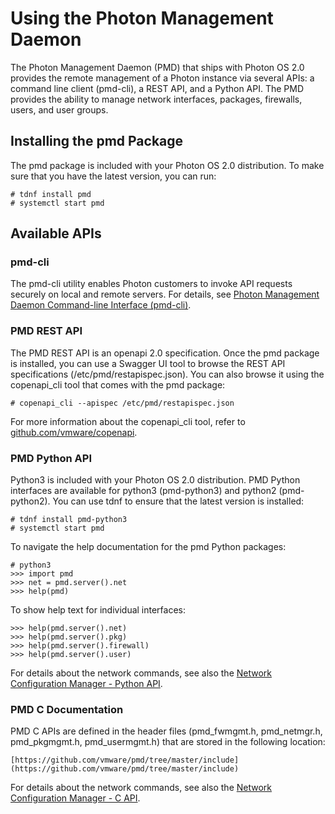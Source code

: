 # Using the Photon Management Daemon

The Photon Management Daemon (PMD) that ships with Photon OS 2.0 provides the remote management of a Photon instance via several APIs: a command line client (pmd-cli), a REST API, and a Python API. The PMD provides the ability to manage network interfaces, packages, firewalls, users, and user groups.

## Installing the pmd Package

The pmd package is included with your Photon OS 2.0 distribution. To make sure that you have the latest version, you can run:
~~~~
# tdnf install pmd
# systemctl start pmd
~~~~
## Available APIs

### pmd-cli

The pmd-cli utility enables Photon customers to invoke API requests securely on local and remote servers. For details, see [Photon Management Daemon Command-line Interface (pmd-cli)](pmd-cli.md).

### PMD REST API

The PMD REST API is an openapi 2.0 specification. Once the pmd package is installed, you can use a Swagger UI tool to browse the REST API specifications (/etc/pmd/restapispec.json).
You can also browse it using the copenapi_cli tool that comes with the pmd package:
~~~~
# copenapi_cli --apispec /etc/pmd/restapispec.json
~~~~
For more information about the copenapi_cli tool, refer to [github.com/vmware/copenapi](https://github.com/vmware/copenapi).

### PMD Python API

Python3 is included with your Photon OS 2.0 distribution. PMD Python interfaces are available for python3 (pmd-python3) and python2 (pmd-python2). You can use tdnf to ensure that the latest version is installed:
~~~~
# tdnf install pmd-python3
# systemctl start pmd
~~~~
To navigate the help documentation for the pmd Python packages:
~~~~
# python3
>>> import pmd
>>> net = pmd.server().net
>>> help(pmd)
~~~~
To show help text for individual interfaces:
~~~~
>>> help(pmd.server().net)
>>> help(pmd.server().pkg)
>>> help(pmd.server().firewall)
>>> help(pmd.server().user)
~~~~
For details about the network commands, see also the [Network Configuration Manager - Python API](netmgr.python.md).

### PMD C Documentation

PMD C APIs are defined in the header files (pmd_fwmgmt.h, pmd_netmgr.h, pmd_pkgmgmt.h, pmd_usermgmt.h) that are stored in the following location:  
~~~~
[https://github.com/vmware/pmd/tree/master/include](https://github.com/vmware/pmd/tree/master/include)
~~~~
For details about the network commands, see also the [Network Configuration Manager - C API](netmgr.c.md).
